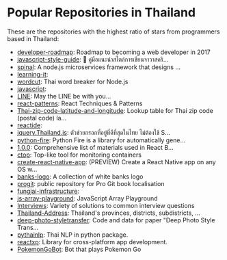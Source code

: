 # Popular Repositories in Thailand

These are the repositories with the highest ratio of stars from programmers based in Thailand:

- [developer-roadmap](https://github.com/kamranahmedse/developer-roadmap): Roadmap to becoming a web developer in 2017
- [javascript-style-guide](https://github.com/lvarayut/javascript-style-guide): :closed_book:  คู่มือแนะนำสไตล์การเขียนจาวาสคริ...
- [spinal](https://github.com/jitta/spinal): A node.js microservices framework that designs ...
- [learning-it](https://github.com/adminho/learning-it): 
- [wordcut](https://github.com/veer66/wordcut): Thai word breaker for Node.js
- [javascript](https://github.com/adminho/javascript): 
- [LINE](https://github.com/carpedm20/LINE): May the LINE be with you...
- [react-patterns](https://github.com/vasanthk/react-patterns): React Techniques & Patterns 
- [Thai-zip-code-latitude-and-longitude](https://github.com/rathpanyowat/Thai-zip-code-latitude-and-longitude): Lookup table for Thai zip code (postal code) la...
- [reactide](https://github.com/reactide/reactide): 
- [jquery.Thailand.js](https://github.com/earthchie/jquery.Thailand.js): ตัวช่วยกรอกที่อยู่ที่ดีที่สุดในไทย ไม่ต้องใช้ S...
- [python-fire](https://github.com/google/python-fire): Python Fire is a library for automatically gene...
- [1.0.0](https://github.com/reactbkk/1.0.0): Comprehensive list of materials used in React B...
- [ctop](https://github.com/bcicen/ctop): Top-like tool for monitoring containers
- [create-react-native-app](https://github.com/react-community/create-react-native-app): (PREVIEW) Create a React Native app on any OS w...
- [banks-logo](https://github.com/omise/banks-logo): A collection of white banks logo
- [progit](https://github.com/opendream/progit): public repository for Pro Git book localisation
- [fungjai-infrastructure](https://github.com/jiramot/fungjai-infrastructure): 
- [js-array-playground](https://github.com/Sellsuki/js-array-playground): JavaScript Array Playground
- [Interviews](https://github.com/kdn251/Interviews): Variety of solutions to common interview questions
- [Thailand-Address](https://github.com/Cerberus/Thailand-Address): Thailand's provinces, districts, subdistricts, ...
- [deep-photo-styletransfer](https://github.com/luanfujun/deep-photo-styletransfer): Code and data for paper "Deep Photo Style Trans...
- [pythainlp](https://github.com/wannaphongcom/pythainlp): Thai NLP in python package.
- [reactxp](https://github.com/Microsoft/reactxp): Library for cross-platform app development.
- [PokemonGoBot](https://github.com/jabbink/PokemonGoBot): Bot that plays Pokemon Go
